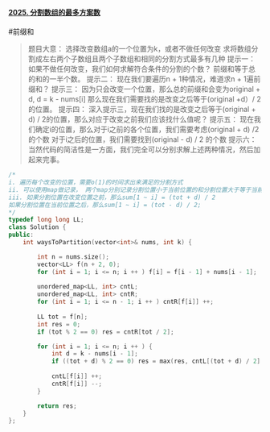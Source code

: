 #### [2025. 分割数组的最多方案数](https://leetcode.cn/problems/maximum-number-of-ways-to-partition-an-array/)
#前缀和 
> 题目大意：
> 	选择改变数组a的一个位置为k，或者不做任何改变
> 	求将数组分割成左右两个子数组且两个子数组和相同的分割方式最多有几种
> 提示一：
> 	如果不做任何改变，我们如何求解符合条件的分割的个数？
> 	前缀和等于总的和的一半个数。
> 提示二：
> 	现在我们要遍历n + 1种情况，难道求n + 1遍前缀和？
> 提示三：
> 	因为只会改变一个位置，那么总的前缀和会变为original + d, d = k - nums[i]
> 	那么现在我们需要找的是改变之后等于(original +d）/ 2的位置。
> 提示四：
> 	深入提示三，现在我们找的是改变之后等于(original + d) / 2的位置，那么对应于改变之前我们应该找什么值呢？
> 提示五：
> 	  现在我们确定i的位置，那么对于i之前的各个位置，我们需要考虑(original + d) /2 的个数
> 	  对于i之后的位置，我们需要找到(original - d) / 2 的个数
> 提示六：
> 	当然代码的简洁性是一方面，我们完全可以分别求解上述两种情况，然后加起来完事。

~~~c++
/*
i. 遍历每个改变的位置，需要o(1)的时间求出来满足的分割方式
ii. 可以使用map做记录， 两个map分别记录分割位置小于当前位置的和分割位置大于等于当前位置的
iii. 如果分割位置在改变位置之前，那么sum[1 ~ i] = (tot + d) / 2
如果分割位置在当前位置之后，那么sum[1 ~ i] = (tot - d) / 2;
*/
typedef long long LL;
class Solution {
public:
    int waysToPartition(vector<int>& nums, int k) {

        int n = nums.size(); 
        vector<LL> f(n + 2, 0); 
        for (int i = 1; i <= n; i ++ ) f[i] = f[i - 1] + nums[i - 1];
        
        unordered_map<LL, int> cntL; 
        unordered_map<LL, int> cntR;
        for (int i = 1; i <= n - 1; i ++ ) cntR[f[i]] ++;
        
        LL tot = f[n];
        int res = 0; 
        if (tot % 2 == 0) res = cntR[tot / 2];

        for (int i = 1; i <= n; i ++ ) {
            int d = k - nums[i - 1];
            if ((tot + d) % 2 == 0) res = max(res, cntL[(tot + d) / 2] + cntR[(tot - d) / 2]);
            
            cntL[f[i]] ++;
            cntR[f[i]] --;
        }

        return res; 
    }
};
~~~
